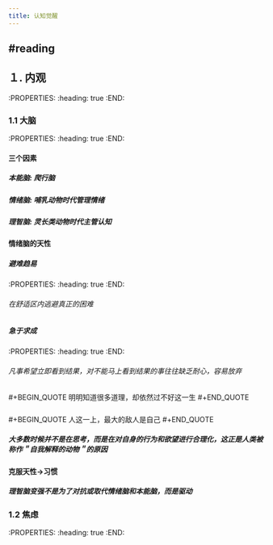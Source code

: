 ```yaml
---
title: 认知觉醒
---
```


## #reading
## １. 内观
:PROPERTIES:
:heading: true
:END:
### 1.1 大脑
:PROPERTIES:
:heading: true
:END:
#### 三个因素
##### 本能脑:  爬行脑
##### 情绪脑:  哺乳动物时代管理情绪
##### 理智脑:  灵长类动物时代主管认知
#### 情绪脑的天性
##### 避难趋易
:PROPERTIES:
:heading: true
:END:
###### 在舒适区内逃避真正的困难
##### 急于求成
:PROPERTIES:
:heading: true
:END:
###### 凡事希望立即看到结果，对不能马上看到结果的事往往缺乏耐心，容易放弃
#####
#+BEGIN_QUOTE
明明知道很多道理，却依然过不好这一生
#+END_QUOTE
#####
#+BEGIN_QUOTE
人这一上，最大的敌人是自己
#+END_QUOTE
##### 大多数时候并不是在思考，而是在对自身的行为和欲望进行合理化，这正是人类被称作＂自我解释的动物＂的原因
#### 克服天性->习惯
##### 理智脑变强不是为了对抗或取代情绪脑和本能脑，而是**驱动**
### 1.2 焦虑
:PROPERTIES:
:heading: true
:END:
####
